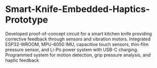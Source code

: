 # Smart-Knife-Embedded-Haptics-Prototype
Developed proof-of-concept circuit for a smart kitchen knife providing corrective feedback through sensors and vibration motors. 
Integrated ESP32-WROOM, MPU-6050 IMU, capacitive touch sensors, thin-film pressure sensor,
and Li-Po power system with USB-C charging.
Programmed system for motion detection, grip pressure analysis, and haptic feedback
